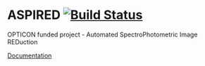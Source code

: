 # ASPIRED [![Build Status](https://travis-ci.com/cylammarco/ASPIRED.svg?branch=dev)](https://travis-ci.com/cylammarco/ASPIRED)

OPTICON funded project - Automated SpectroPhotometric Image REDuction

[Documentation](https://aspired.readthedocs.io/en/latest/)